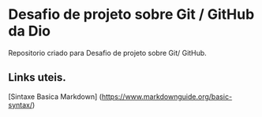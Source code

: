 # Desafio de projeto sobre Git / GitHub da Dio
Repositorio criado para Desafio de projeto sobre Git/ GitHub.

## Links uteis.
[Sintaxe Basica Markdown] (https://www.markdownguide.org/basic-syntax/)

